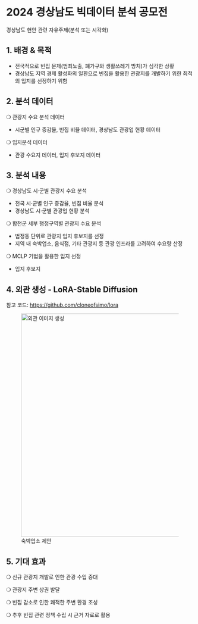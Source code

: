 # 2024 경상남도 빅데이터 분석 공모전
경상남도 현안 관련 자유주제(분석 또는 시각화)

## 1. 배경 & 목적
- 전국적으로 빈집 문제(범죄노출, 폐가구와 생활쓰레기 방치)가 심각한 상황
- 경상남도 지역 경제 활성화의 일환으로 빈집을 활용한 관광지를 개발하기 위한 최적의 입지를 선정하기 위함

## 2. 분석 데이터
❍ 관광지 수요 분석 데이터
- 시군별 인구 증감율, 빈집 비율 데이터, 경상남도 관광업 현황 데이터

❍ 입지분석 데이터
- 관광 수요지 데이터, 입지 후보지 데이터

## 3. 분석 내용
❍ 경상남도 시·군별 관광지 수요 분석
- 전국 시·군별 인구 증감율, 빈집 비율 분석
- 경상남도 시·군별 관광업 현황 분석

❍ 합천군 세부 행정구역별 관광지 수요 분석
- 법정동 단위로 관광지 입지 후보지를 선정
- 지역 내 숙박업소, 음식점, 기타 관광지 등 관광 인프라를 고려하여 수요량 산정

❍ MCLP 기법을 활용한 입지 선정
- 입지 후보지

## 4. 외관 생성 - LoRA-Stable Diffusion
참고 코드: https://github.com/cloneofsimo/lora
<figure>
  <img src="![image](https://github.com/user-attachments/assets/aebb0269-caaf-45c0-955e-7655d22bf567)" alt="외관 이미지 생성" width="600"/>
  <figcaption>숙박업소 제안</figcaption>
</figure>



## 5. 기대 효과
❍ 신규 관광지 개발로 인한 관광 수입 증대

❍ 관광지 주변 상권 발달

❍ 빈집 감소로 인한 쾌적한 주변 환경 조성

❍ 추후 빈집 관련 정책 수립 시 근거 자료로 활용
